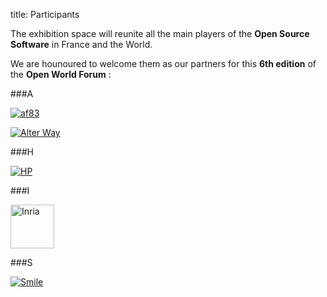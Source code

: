 title: Participants

The exhibition space will reunite all the main players of the **Open Source Software** in France and the World.

We are hounoured to welcome them as our partners for this **6th edition** of the **Open World Forum** :


###A

<a href="http://af83.com/" target="_blank" ><img src="/static/pictures/sponsors/af83_logoSponsor2.png" alt="af83"></a>

<a href="http://www.alterway.fr/" target="_blank"><img src="/static/pictures/sponsors/ogo_aw_rvb_copie.png" alt="Alter Way"> </a>

###H

<a href="http://www.hp.com/" target="_blank"><img src="/static/pictures/sponsors/Hewlett-Packard_logoSponsor.png" alt="HP"> </a>

###I

<a href="http://www.inria.fr/" target="_blank"><img src="/static/pictures/page sponsor et organisateurs/INRIA_sponsor page.jpg" height="70px" alt="Inria"> </a>

###S

<a href="http://www.smile.fr/" target="_blank"><img src="/static/pictures/sponsors/Smile_logoSponsor2.png" alt="Smile"> </a>

